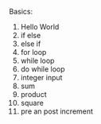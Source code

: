 Basics:
1. Hello World
2. if else
3. else if
4. for loop
5. while loop
6. do while loop
7. integer input
8. sum
9. product
10. square
11. pre an post increment 
